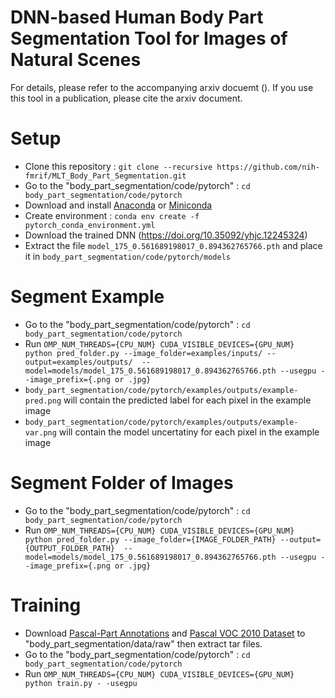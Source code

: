 # DNN-based Human Body Part Segmentation Tool for Images of Natural Scenes

For details, please refer to the accompanying arxiv docuemt (). If you use this tool in a publication, please cite the arxiv document.

# Setup
* Clone this repository : `git clone --recursive https://github.com/nih-fmrif/MLT_Body_Part_Segmentation.git`
* Go to the "body_part_segmentation/code/pytorch" : `cd body_part_segmentation/code/pytorch`
* Download and install [Anaconda](https://www.anaconda.com/download/) or [Miniconda](https://conda.io/miniconda.html)
* Create environment : `conda env create -f pytorch_conda_environment.yml`
* Download the trained DNN (https://doi.org/10.35092/yhjc.12245324)
* Extract the file `model_175_0.561689198017_0.894362765766.pth` and place it in `body_part_segmentation/code/pytorch/models`

# Segment Example
* Go to the "body_part_segmentation/code/pytorch" : `cd body_part_segmentation/code/pytorch`
* Run `OMP_NUM_THREADS={CPU_NUM} CUDA_VISIBLE_DEVICES={GPU_NUM} python pred_folder.py --image_folder=examples/inputs/ --output=examples/outputs/  --model=models/model_175_0.561689198017_0.894362765766.pth --usegpu --image_prefix={.png or .jpg}`
* `body_part_segmentation/code/pytorch/examples/outputs/example-pred.png` will contain the predicted label for each pixel in the example image
* `body_part_segmentation/code/pytorch/examples/outputs/example-var.png` will contain the model uncertatiny for each pixel in the example image


# Segment Folder of Images
* Go to the "body_part_segmentation/code/pytorch" : `cd body_part_segmentation/code/pytorch`
* Run `OMP_NUM_THREADS={CPU_NUM} CUDA_VISIBLE_DEVICES={GPU_NUM} python pred_folder.py --image_folder={IMAGE_FOLDER_PATH} --output={OUTPUT_FOLDER_PATH}  --model=models/model_175_0.561689198017_0.894362765766.pth --usegpu --image_prefix={.png or .jpg}`

# Training
* Download [Pascal-Part Annotations](http://www.stat.ucla.edu/~xianjie.chen/pascal_part_dataset/pascal_part.html) and [Pascal VOC 2010 Dataset](http://host.robots.ox.ac.uk/pascal/VOC/voc2010/index.html#devkit) to "body_part_segmentation/data/raw" then extract tar files.
* Go to the "body_part_segmentation/code/pytorch" : `cd body_part_segmentation/code/pytorch`
* Run `OMP_NUM_THREADS={CPU_NUM} CUDA_VISIBLE_DEVICES={GPU_NUM} python train.py - -usegpu`

